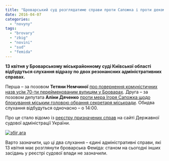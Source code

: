 ```yaml
---
title: "Броварський суд розглядатиме справи проти Сапожка і проти декомунізації одночасно"
date: 2016-04-07
categories: 
  - "novyny"
tags: 
  - "brovary"
  - "zbig"
  - "novini"
  - "sud"
  - "femida"
---
```


**13 квітня у Броварському міськрайонному суді Київської області відбудуться слухання відразу по двох резонансних адміністративних справах.**

Перша – за позовом **Тетяни Немчиної** [про повернення комуністичних назв усім 70-ти перейменованим вулицям у Броварах](https://mpz.brovary.org/anons-6-go-ta-13-go-kvitnya-vidbudutsya-sudovi-zasidannya-shhodo-perejmenuvannya-vulyts-u-brovarah/). Друга – за позовом депутата **Аліни Дяченко** [проти мера Ігоря Сапожка щодо блокування міським головою обрання секретаря міськради](https://mpz.brovary.org/deputat-alina-dyachenko-podala-do-sudu-na-mera-brovariv-igorya-sapozhka/). Обидва слухання відбудуться одночасно – о 14:00.

Про це стало відомо із [реєстру призначених справ](http://br.ko.court.gov.ua/sud1007/csz/) на сайті Державної судової адміністрації України.

[![збіг,ага](https://mpz.brovary.org/wp-content/uploads/2016/04/zbigaga.jpg)](https://mpz.brovary.org/wp-content/uploads/2016/04/zbigaga.jpg)

Варто зазначити, що ці два слухання – єдині адміністративні справи, які 13 квітня має розглянути броварська Феміда: станом на сьогодні інших засідань у реєстрі судової влади не зазначили.

